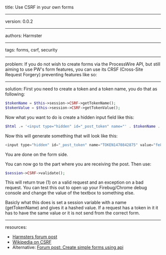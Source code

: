 title: Use CSRF in your own forms

----

version: 0.0.2

----

authors: Harmster

----

tags: forms, csrf, security

----

problem: 
If you do not wish to create forms via the ProcessWire API, but still aiming to use PW's form features, you can use its CRSF (Cross-Site Request Forgery) preventing features like so:

----

solution: 
First you need to create a token and a token name, you do that as following:

```PHP
$tokenName = $this->session->CSRF->getTokenName();
$tokenValue = $this->session->CSRF->getTokenValue();
```

Now what you want to do is create a hidden input field like this:

```PHP
$html .= '<input type="hidden" id="_post_token" name="' . $tokenName . '" value="' . $tokenValue . '"/>';
```

Now this will generate something that will look like this:

```PHP
<input type="hidden" id="_post_token" name="TOKEN1470842875" value="fe8ce9c1b9e6b9e361830df3525c49317a35332fbf626aa8793777a3b705824a">
```

You are done on the form side.
 
You can now go to the part where you are receiving the post. Then use:

```PHP
$session->CSRF->validate();
```

This will return true (1) on a valid request and an exception on a bad request. You can test this out to open up your Firebug/Chrome debug console and change the value of the textbox to something else.

Basicly what this does is set a session variable with a name (getTokenName) and gives it a hashed value. If a request has a token in it it has to have the same value or it is not send from the correct form.

----

resources:
* [Harmsters forum post](https://processwire.com/talk/topic/3779-use-csrf-in-your-own-forms/)
* [Wikipedia on CSRF](https://en.wikipedia.org/wiki/Cross-site_request_forgery)
* Alternative: [Forum post: Create simple forms using api](https://processwire.com/talk/topic/2089-create-simple-forms-using-api/)
